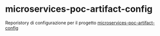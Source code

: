 # microservices-poc-artifact-config

Reporistory di configurazione per il progetto [microservices-poc-artifact-config](https://github.com/VincenzoNTT/microservices-poc-artifact-config.git)

